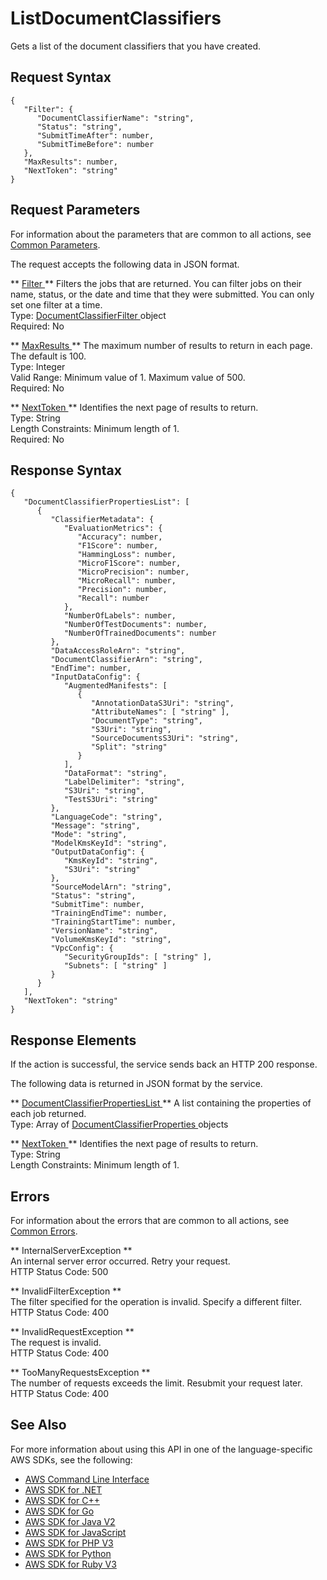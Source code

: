 # ListDocumentClassifiers<a name="API_ListDocumentClassifiers"></a>

Gets a list of the document classifiers that you have created\.

## Request Syntax<a name="API_ListDocumentClassifiers_RequestSyntax"></a>

```
{
   "Filter": { 
      "DocumentClassifierName": "string",
      "Status": "string",
      "SubmitTimeAfter": number,
      "SubmitTimeBefore": number
   },
   "MaxResults": number,
   "NextToken": "string"
}
```

## Request Parameters<a name="API_ListDocumentClassifiers_RequestParameters"></a>

For information about the parameters that are common to all actions, see [Common Parameters](CommonParameters.md)\.

The request accepts the following data in JSON format\.

 ** [ Filter ](#API_ListDocumentClassifiers_RequestSyntax) **   <a name="comprehend-ListDocumentClassifiers-request-Filter"></a>
Filters the jobs that are returned\. You can filter jobs on their name, status, or the date and time that they were submitted\. You can only set one filter at a time\.  
Type: [ DocumentClassifierFilter ](API_DocumentClassifierFilter.md) object  
Required: No

 ** [ MaxResults ](#API_ListDocumentClassifiers_RequestSyntax) **   <a name="comprehend-ListDocumentClassifiers-request-MaxResults"></a>
The maximum number of results to return in each page\. The default is 100\.  
Type: Integer  
Valid Range: Minimum value of 1\. Maximum value of 500\.  
Required: No

 ** [ NextToken ](#API_ListDocumentClassifiers_RequestSyntax) **   <a name="comprehend-ListDocumentClassifiers-request-NextToken"></a>
Identifies the next page of results to return\.  
Type: String  
Length Constraints: Minimum length of 1\.  
Required: No

## Response Syntax<a name="API_ListDocumentClassifiers_ResponseSyntax"></a>

```
{
   "DocumentClassifierPropertiesList": [ 
      { 
         "ClassifierMetadata": { 
            "EvaluationMetrics": { 
               "Accuracy": number,
               "F1Score": number,
               "HammingLoss": number,
               "MicroF1Score": number,
               "MicroPrecision": number,
               "MicroRecall": number,
               "Precision": number,
               "Recall": number
            },
            "NumberOfLabels": number,
            "NumberOfTestDocuments": number,
            "NumberOfTrainedDocuments": number
         },
         "DataAccessRoleArn": "string",
         "DocumentClassifierArn": "string",
         "EndTime": number,
         "InputDataConfig": { 
            "AugmentedManifests": [ 
               { 
                  "AnnotationDataS3Uri": "string",
                  "AttributeNames": [ "string" ],
                  "DocumentType": "string",
                  "S3Uri": "string",
                  "SourceDocumentsS3Uri": "string",
                  "Split": "string"
               }
            ],
            "DataFormat": "string",
            "LabelDelimiter": "string",
            "S3Uri": "string",
            "TestS3Uri": "string"
         },
         "LanguageCode": "string",
         "Message": "string",
         "Mode": "string",
         "ModelKmsKeyId": "string",
         "OutputDataConfig": { 
            "KmsKeyId": "string",
            "S3Uri": "string"
         },
         "SourceModelArn": "string",
         "Status": "string",
         "SubmitTime": number,
         "TrainingEndTime": number,
         "TrainingStartTime": number,
         "VersionName": "string",
         "VolumeKmsKeyId": "string",
         "VpcConfig": { 
            "SecurityGroupIds": [ "string" ],
            "Subnets": [ "string" ]
         }
      }
   ],
   "NextToken": "string"
}
```

## Response Elements<a name="API_ListDocumentClassifiers_ResponseElements"></a>

If the action is successful, the service sends back an HTTP 200 response\.

The following data is returned in JSON format by the service\.

 ** [ DocumentClassifierPropertiesList ](#API_ListDocumentClassifiers_ResponseSyntax) **   <a name="comprehend-ListDocumentClassifiers-response-DocumentClassifierPropertiesList"></a>
A list containing the properties of each job returned\.  
Type: Array of [ DocumentClassifierProperties ](API_DocumentClassifierProperties.md) objects

 ** [ NextToken ](#API_ListDocumentClassifiers_ResponseSyntax) **   <a name="comprehend-ListDocumentClassifiers-response-NextToken"></a>
Identifies the next page of results to return\.  
Type: String  
Length Constraints: Minimum length of 1\.

## Errors<a name="API_ListDocumentClassifiers_Errors"></a>

For information about the errors that are common to all actions, see [Common Errors](CommonErrors.md)\.

 ** InternalServerException **   
An internal server error occurred\. Retry your request\.  
HTTP Status Code: 500

 ** InvalidFilterException **   
The filter specified for the operation is invalid\. Specify a different filter\.  
HTTP Status Code: 400

 ** InvalidRequestException **   
The request is invalid\.  
HTTP Status Code: 400

 ** TooManyRequestsException **   
The number of requests exceeds the limit\. Resubmit your request later\.  
HTTP Status Code: 400

## See Also<a name="API_ListDocumentClassifiers_SeeAlso"></a>

For more information about using this API in one of the language\-specific AWS SDKs, see the following:
+  [ AWS Command Line Interface](https://docs.aws.amazon.com/goto/aws-cli/comprehend-2017-11-27/ListDocumentClassifiers) 
+  [ AWS SDK for \.NET](https://docs.aws.amazon.com/goto/DotNetSDKV3/comprehend-2017-11-27/ListDocumentClassifiers) 
+  [ AWS SDK for C\+\+](https://docs.aws.amazon.com/goto/SdkForCpp/comprehend-2017-11-27/ListDocumentClassifiers) 
+  [ AWS SDK for Go](https://docs.aws.amazon.com/goto/SdkForGoV1/comprehend-2017-11-27/ListDocumentClassifiers) 
+  [ AWS SDK for Java V2](https://docs.aws.amazon.com/goto/SdkForJavaV2/comprehend-2017-11-27/ListDocumentClassifiers) 
+  [ AWS SDK for JavaScript](https://docs.aws.amazon.com/goto/AWSJavaScriptSDK/comprehend-2017-11-27/ListDocumentClassifiers) 
+  [ AWS SDK for PHP V3](https://docs.aws.amazon.com/goto/SdkForPHPV3/comprehend-2017-11-27/ListDocumentClassifiers) 
+  [ AWS SDK for Python](https://docs.aws.amazon.com/goto/boto3/comprehend-2017-11-27/ListDocumentClassifiers) 
+  [ AWS SDK for Ruby V3](https://docs.aws.amazon.com/goto/SdkForRubyV3/comprehend-2017-11-27/ListDocumentClassifiers) 